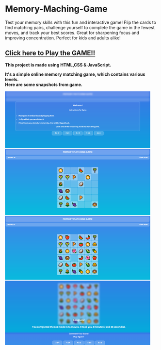 # Memory-Maching-Game
Test your memory skills with this fun and interactive game! Flip the cards to find matching pairs, challenge yourself to complete the game in the fewest moves, and track your best scores. Great for sharpening focus and improving concentration. Perfect for kids and adults alike!


## <b> [Click here to Play the GAME!!](https://devansh222004.github.io/Memory-Maching-Game/)


This project is made using HTML,CSS &amp; JavaScript.

It's a simple online memory matching game, which contains various levels.
<br>
Here are some snapshots from game.

<img src="Images/snapshot1.PNG" width=95% alt="snapshots">
<img src="Images/snapshot2.PNG" width=95% alt="snapshots">
<img src="Images/snapshot3.PNG" width=95% alt="snapshots">
<img src="Images/snapshot4.PNG" width=95% alt="snapshots">

<br><br>
